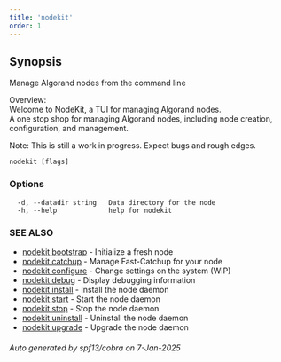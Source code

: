 ```yaml
---
title: 'nodekit'
order: 1
---
```


## Synopsis

Manage Algorand nodes from the command line

Overview:  
Welcome to NodeKit, a TUI for managing Algorand nodes.  
A one stop shop for managing Algorand nodes, including node creation, configuration, and management.

Note: This is still a work in progress. Expect bugs and rough edges.

```
nodekit [flags]
```

### Options

```
  -d, --datadir string   Data directory for the node
  -h, --help             help for nodekit
```

### SEE ALSO

- [nodekit bootstrap](../nodekit-bootstrap) - Initialize a fresh node
- [nodekit catchup](../nodekit-catchup) - Manage Fast-Catchup for your node
- [nodekit configure](../nodekit-configure) - Change settings on the system (WIP)
- [nodekit debug](../nodekit-debug) - Display debugging information
- [nodekit install](../nodekit-install) - Install the node daemon
- [nodekit start](../nodekit-start) - Start the node daemon
- [nodekit stop](../nodekit-stop) - Stop the node daemon
- [nodekit uninstall](../nodekit-uninstall) - Uninstall the node daemon
- [nodekit upgrade](../nodekit-upgrade) - Upgrade the node daemon

###### Auto generated by spf13/cobra on 7-Jan-2025
